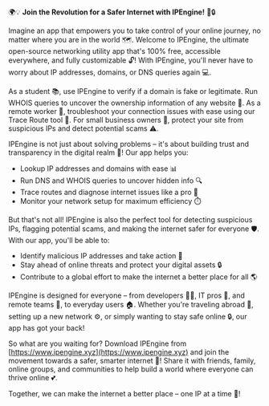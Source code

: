 🌍💡 **Join the Revolution for a Safer Internet with IPEngine!** 📡🔒

Imagine an app that empowers you to take control of your online journey, no matter where you are in the world 🗺️. Welcome to IPEngine, the ultimate open-source networking utility app that's 100% free, accessible everywhere, and fully customizable 🔓! With IPEngine, you'll never have to worry about IP addresses, domains, or DNS queries again 💻.

As a student 📚, use IPEngine to verify if a domain is fake or legitimate. Run WHOIS queries to uncover the ownership information of any website 👀. As a remote worker 🏢, troubleshoot your connection issues with ease using our Trace Route tool 🔧. For small business owners 💼, protect your site from suspicious IPs and detect potential scams ⚠️.

IPEngine is not just about solving problems – it's about building trust and transparency in the digital realm 💪! Our app helps you:

* Lookup IP addresses and domains with ease 📊
* Run DNS and WHOIS queries to uncover hidden info 🔍
* Trace routes and diagnose internet issues like a pro 🔧
* Monitor your network setup for maximum efficiency ⏱️

But that's not all! IPEngine is also the perfect tool for detecting suspicious IPs, flagging potential scams, and making the internet safer for everyone 🛡️. With our app, you'll be able to:

* Identify malicious IP addresses and take action 💪
* Stay ahead of online threats and protect your digital assets 🔒
* Contribute to a global effort to make the internet a better place for all 🌎

IPEngine is designed for everyone – from developers 👩‍💻, IT pros 💼, and remote teams 🤝, to everyday users 🏠. Whether you're traveling abroad 🛫️, setting up a new network ⚙️, or simply wanting to stay safe online 🔒, our app has got your back!

So what are you waiting for? Download IPEngine from [https://www.ipengine.xyz](https://www.ipengine.xyz) and join the movement towards a safer, smarter internet 🌟! Share it with friends, family, online groups, and communities to help build a world where everyone can thrive online 💕.

Together, we can make the internet a better place – one IP at a time 🔁!